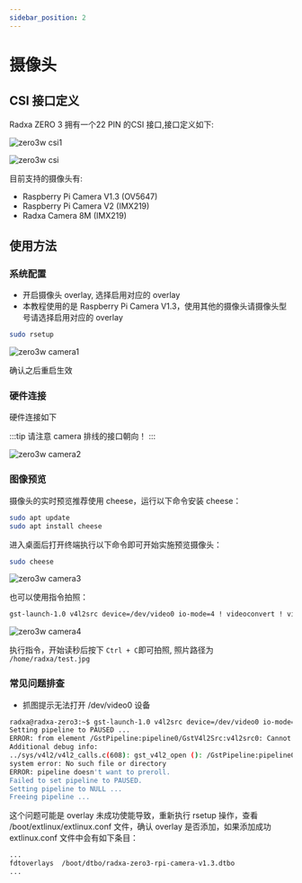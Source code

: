 ```yaml
---
sidebar_position: 2
---
```


# 摄像头

## CSI 接口定义

Radxa ZERO 3 拥有一个22 PIN 的CSI 接口,接口定义如下:

![zero3w csi1](/img/zero/zero3/zero3w-csi1.webp)

![zero3w csi](/img/zero/zero3/zero3w-csi.webp)

目前支持的摄像头有:

- Raspberry Pi Camera V1.3 (OV5647)
- Raspberry Pi Camera V2 (IMX219)
- Radxa Camera 8M (IMX219)

## 使用方法

### 系统配置

- 开启摄像头 overlay, 选择启用对应的 overlay
- 本教程使用的是 Raspberry Pi Camera V1.3，使用其他的摄像头请摄像头型号请选择启用对应的 overlay

```bash
sudo rsetup
```

![zero3w camera1](/img/zero/zero3/zero3w-camera1.webp)

确认之后重启生效

### 硬件连接

硬件连接如下

:::tip
请注意 camera 排线的接口朝向！
:::

![zero3w camera2](/img/zero/zero3/zero3w-camera2.webp)

### 图像预览

摄像头的实时预览推荐使用 cheese，运行以下命令安装 cheese：

```bash
sudo apt update
sudo apt install cheese
```

进入桌面后打开终端执行以下命令即可开始实施预览摄像头：

```bash
sudo cheese
```

![zero3w camera3](/img/zero/zero3/zero3w-camera3.webp)

也可以使用指令拍照：

```bash
gst-launch-1.0 v4l2src device=/dev/video0 io-mode=4 ! videoconvert ! video/x-raw,format=NV12,width=1920,height=1080 ! jpegenc ! multifilesink location=/home/radxa/test.jpg
```

![zero3w camera4](/img/zero/zero3/zero3w-camera4.webp)

执行指令，开始读秒后按下 `Ctrl + C`即可拍照, 照片路径为 `/home/radxa/test.jpg`

### 常见问题排查

- 抓图提示无法打开 /dev/video0 设备

```bash
radxa@radxa-zero3:~$ gst-launch-1.0 v4l2src device=/dev/video0 io-mode=4 ! videoconvert ! video/x-raw,format=NV12,width=1920,height=1080 ! jpegenc ! multifilesink location=/home/radxa/test.jpg
Setting pipeline to PAUSED ...
ERROR: from element /GstPipeline:pipeline0/GstV4l2Src:v4l2src0: Cannot identify device '/dev/video0'.
Additional debug info:
../sys/v4l2/v4l2_calls.c(608): gst_v4l2_open (): /GstPipeline:pipeline0/GstV4l2Src:v4l2src0:
system error: No such file or directory
ERROR: pipeline doesn't want to preroll.
Failed to set pipeline to PAUSED.
Setting pipeline to NULL ...
Freeing pipeline ...
```

这个问题可能是 overlay 未成功使能导致，重新执行 rsetup 操作，查看 /boot/extlinux/extlinux.conf
文件，确认 overlay 是否添加，如果添加成功 extlinux.conf 文件中会有如下条目：

```bash
...
fdtoverlays  /boot/dtbo/radxa-zero3-rpi-camera-v1.3.dtbo
...
```
